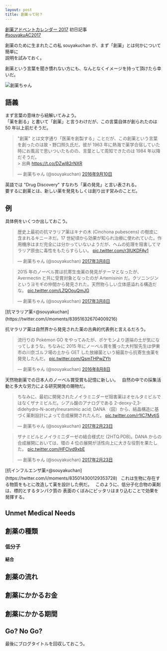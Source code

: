 ```yaml
---
layout: post
title: 創薬って何？
---
```


[創薬アドベントカレンダー 2017](https://adventar.org/calendars/2412) 初日記事  
[#souyakuAC2017](https://twitter.com/search?q=%23souyakuAC2017)  
  
創薬のために生まれたこの私 souyakuchan が、まず「創薬」とは何かについて簡単に  
説明を試みておく。
  
創薬という言葉を聞き慣れない方にも、なんとなくイメージを持って頂けたら幸いだ。  
  
![創薬ちゃん](https://user-images.githubusercontent.com/33997698/33386933-73d70f7c-d56f-11e7-84d5-3464b6819b1b.png)  

## 語義
まず言葉の意味から紐解いてみよう。  
「薬を創る」と書いて「創薬」と言うわけだが、この言葉自体が創られたのは  
50 年以上前だそうだ。  

<blockquote class="twitter-tweet" data-lang="ja"><p lang="ja" dir="ltr">&quot;創薬&quot; とは文字通り「医薬を創製する」ことだが、この創薬という言葉を創ったのは故・野口照久氏だ。彼が 1963 年に熱海で薬学合宿していた時にお風呂で思いついたものの、言葉として周知できたのは 1984 年以降だそうだ。<br>&gt; 出典 <a href="https://t.co/DZwl82rNXR">https://t.co/DZwl82rNXR</a></p>&mdash; 創薬ちゃん (@souyakuchan) <a href="https://twitter.com/souyakuchan/status/774634745749614593?ref_src=twsrc%5Etfw">2016年9月10日</a></blockquote>
<script async src="https://platform.twitter.com/widgets.js" charset="utf-8"></script>

英語では "Drug Discovery" すなわち「薬の発見」と言い表される。  
要するに創薬とは、新しい薬を発見もしくは創り出す営みのことだ。  


## 例
具体例をいくつか出しておこう。  

<blockquote class="twitter-tweet" data-lang="ja"><p lang="ja" dir="ltr">歴史上最初の抗マラリア薬はキナの木 (Cinchona pubescens) の樹皮に含まれるキニーネだ。17 世紀頃から効果が知られ治療に使われていた。作用機序はまだ完全には分かっていないようだが、ヘムの処理を阻害してマラリア原虫に毒性をもたらすらしい。 <a href="https://t.co/r3IUKDFAy1">pic.twitter.com/r3IUKDFAy1</a></p>&mdash; 創薬ちゃん (@souyakuchan) <a href="https://twitter.com/souyakuchan/status/839484145373831171?ref_src=twsrc%5Etfw">2017年3月8日</a></blockquote>
<script async src="https://platform.twitter.com/widgets.js" charset="utf-8"></script>
<blockquote class="twitter-tweet" data-conversation="none" data-lang="ja"><p lang="ja" dir="ltr">2015 年のノーベル賞は抗寄生虫薬の発見がテーマとなったが、Avermectin と共に受賞対象となったのが Artemisinin だ。クソニンジンというヨモギの仲間から発見された。天然物らしい立体感溢れる構造だな。 <a href="https://t.co/LZQOouQmJG">pic.twitter.com/LZQOouQmJG</a></p>&mdash; 創薬ちゃん (@souyakuchan) <a href="https://twitter.com/souyakuchan/status/839499208088412160?ref_src=twsrc%5Etfw">2017年3月8日</a></blockquote>
<script async src="https://platform.twitter.com/widgets.js" charset="utf-8"></script>  
[抗マラリア薬⚡@souyakuchan](https://twitter.com/i/moments/839516326704009216)  
  
抗マラリア薬は自然界から発見された薬の古典的代表例と言えるだろう。  
<blockquote class="twitter-tweet" data-lang="ja"><p lang="ja" dir="ltr">流行りの Pokémon GO をやってみたが、ポケモンより道端の土が気になってしまうな。ちなみに 2015 年にノーベル賞を獲った大村智先生は伊東市の川奈ゴルフ場の土から GET した放線菌という細菌から抗寄生虫薬を発見したんだ。 <a href="https://t.co/QsmTHPwZYh">pic.twitter.com/QsmTHPwZYh</a></p>&mdash; 創薬ちゃん (@souyakuchan) <a href="https://twitter.com/souyakuchan/status/762517894097833985?ref_src=twsrc%5Etfw">2016年8月8日</a></blockquote>
<script async src="https://platform.twitter.com/widgets.js" charset="utf-8"></script>  
天然物創薬での日本人のノーベル賞受賞も記憶に新しい。  
自然の中での採集活動と多大な労力による研究開発の賜物だ。  
  
<blockquote class="twitter-tweet" data-conversation="none" data-lang="ja"><p lang="ja" dir="ltr">ちなみに、最初に開発されたノイラミニダーゼ阻害薬はオセルタミビルではなくザナミビルだ。シアル酸のアナログである 2-deoxy-2,3-didehydro-N-acetylneuraminic acid; DANA （図）から、結晶構造に基づく薬剤設計によって合成展開されたんだ。 <a href="https://t.co/r1IC7MvtjS">pic.twitter.com/r1IC7MvtjS</a></p>&mdash; 創薬ちゃん (@souyakuchan) <a href="https://twitter.com/souyakuchan/status/834789960347578368?ref_src=twsrc%5Etfw">2017年2月23日</a></blockquote>
<script async src="https://platform.twitter.com/widgets.js" charset="utf-8"></script>
<blockquote class="twitter-tweet" data-conversation="none" data-lang="ja"><p lang="ja" dir="ltr">ザナミビルとノイラミニダーゼの結合様式だ (2HTQ.PDB)。DANA からの合成展開においては、環の 4 位の展開が活性向上に大きな役割を果たした。 <a href="https://t.co/HFClvd9xbE">pic.twitter.com/HFClvd9xbE</a></p>&mdash; 創薬ちゃん (@souyakuchan) <a href="https://twitter.com/souyakuchan/status/834800430001463296?ref_src=twsrc%5Etfw">2017年2月23日</a></blockquote>
<script async src="https://platform.twitter.com/widgets.js" charset="utf-8"></script>  
[抗インフルエンザ薬⚡@souyakuchan](https://twitter.com/i/moments/835014300129353728)  
これは生物に存在する物質をもとに改造して薬を設計した例だ。  
このように、低分子化合物の薬剤は、標的とするタンパク質の  
表面のくぼみにピッタリはまり込むことで効果を発揮する。  


## Unmet Medical Needs


## 創薬の種類

### 低分子
#### 結合

## 創薬の流れ


## 創薬にかかるお金

## 創薬にかかる期間

## Go? No Go?
最後にブログタイトルを回収しておこう。  

